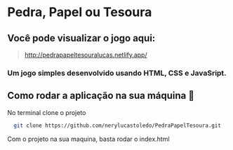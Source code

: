 # Pedra, Papel ou Tesoura

## Você pode visualizar o jogo aqui:
> http://pedrapapeltesouralucas.netlify.app/

### Um jogo simples desenvolvido usando HTML, CSS e JavaSript.

## Como rodar a aplicação na sua máquina :rocket:
No terminal clone o projeto

```sh
  git clone https://github.com/nerylucastoledo/PedraPapelTesoura.git
```

Com o projeto na sua maquina, basta rodar o index.html
